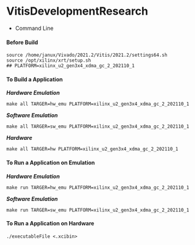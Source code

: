 

# VitisDevelopmentResearch

- Command Line 



#### Before Build

```shell
source /home/janux/Vivado/2021.2/Vitis/2021.2/settings64.sh
source /opt/xilinx/xrt/setup.sh
## PLATFORM=xilinx_u2_gen3x4_xdma_gc_2_202110_1
```



#### To Build a Application

***Hardware Emulation***

```shell
make all TARGER=hw_emu PLATFORM=xilinx_u2_gen3x4_xdma_gc_2_202110_1
```

***Software Emulation***

```shell
make all TARGER=sw_emu PLATFORM=xilinx_u2_gen3x4_xdma_gc_2_202110_1
```

***Hardware***

```shell
make all TARGER=hw PLATFORM=xilinx_u2_gen3x4_xdma_gc_2_202110_1
```



#### To Run a Application on Emulation

***Hardware Emulation***

```shell
make run TARGER=hw_emu PLATFORM=xilinx_u2_gen3x4_xdma_gc_2_202110_1 
```

***Software Emulation***

```shell
make run TARGER=sw_emu PLATFORM=xilinx_u2_gen3x4_xdma_gc_2_202110_1
```



#### To Run a Application on Hardware

```shell
./executableFile <.xcibin>
```





